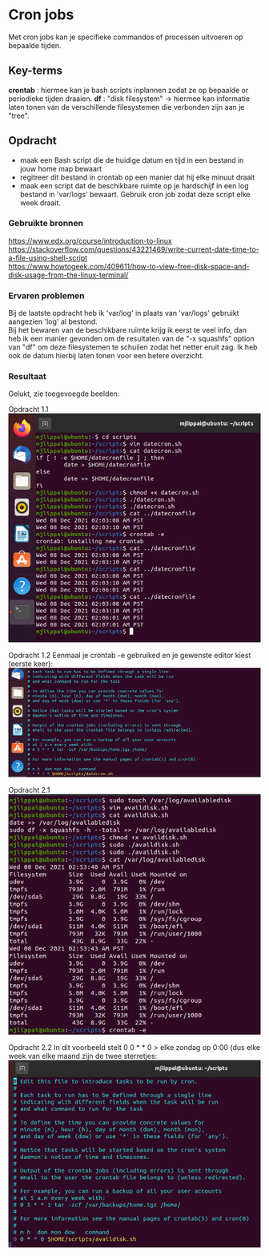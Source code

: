 # Cron jobs
Met cron jobs kan je specifieke commandos of processen uitvoeren op bepaalde tijden.

## Key-terms
**crontab** : hiermee kan je bash scripts inplannen zodat ze op bepaalde or periodieke tijden draaien.
**df** : "disk filesystem" -> hiermee kan informatie laten tonen van de verschillende filesystemen die verbonden zijn aan je "tree".

## Opdracht
- maak een Bash script die de huidige datum en tijd in een bestand in jouw home map bewaart
- regitreer dit bestand in crontab op een manier dat hij elke minuut draait
- maak een script dat de beschikbare ruimte op je hardschijf in een log bestand in 'var/logs' bewaart. Gebruik cron job zodat deze script elke week draait.

### Gebruikte bronnen
https://www.edx.org/course/introduction-to-linux  
https://stackoverflow.com/questions/43221469/write-current-date-time-to-a-file-using-shell-script  
https://www.howtogeek.com/409611/how-to-view-free-disk-space-and-disk-usage-from-the-linux-terminal/  

### Ervaren problemen
Bij de laatste opdracht heb ik 'var/log' in plaats van 'var/logs' gebruikt aangezien 'log' al bestond.  
Bij het bewaren van de beschikbare ruimte krijg ik eerst te veel info, dan heb ik een manier gevonden om de resultaten van de "-x squashfs" option van "df" om deze filesystemen te schuilen zodat het netter eruit zag. Ik heb ook de datum hierbij laten tonen voor een betere overzicht.


### Resultaat
Gelukt, zie toegevoegde beelden:

Opdracht 1.1  
![datecronscript](../00_includes/lnx-11op1.1.png)

Opdracht 1.2 Eenmaal je crontab -e gebruiked en je gewenste editor kiest (eerste keer):  
![cronjab](../00_includes/lnx-11op1.2.png)

Opdracht 2.1  
![availabledisk](../00_includes/lnx-11op2.1.png)

Opdracht 2.2  In dit voorbeeld stelt 0 0 * * 0 > elke zondag op 0:00 (dus elke week van elke maand zijn de twee sterretjes:  
![crontabavaildisk](../00_includes/lnx-11op2.2.png)
